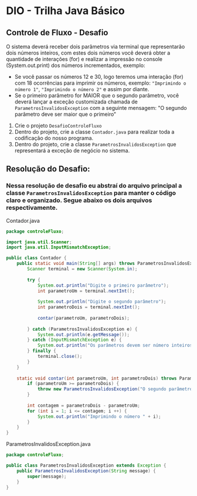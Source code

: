 # DIO - Trilha Java Básico

## Controle de Fluxo - Desafio

O sistema deverá receber dois parâmetros via terminal que representarão dois números inteiros, com estes dois números você deverá obter a quantidade de interações (for) e realizar a impressão no console (System.out.print) dos números incrementados, exemplo:

* Se você passar os números 12 e 30, logo teremos uma interação (for) com 18 ocorrências para imprimir os números, exemplo: `"Imprimindo o número 1"`, `"Imprimindo o número 2"` e assim por diante.
* Se o primeiro parâmetro for MAIOR que o segundo parâmetro, você deverá lançar a exceção customizada chamada de `ParametrosInvalidosException` com a seguinte mensagem: "O segundo parâmetro deve ser maior que o primeiro"   

1. Crie o projeto `DesafioControleFluxo`
2. Dentro do projeto, crie a classe `Contador.java` para realizar toda a codificação do nosso programa.
3. Dentro do projeto, crie a classe `ParametrosInvalidosException` que representará a exceção de negócio no sistema. 


## Resolução do Desafio:

### Nessa resolução de desafio eu abstraí do arquivo principal a classe `ParametrosInvalidosException` para manter o código claro e organizado. Segue abaixo os dois arquivos respectivamente.

Contador.java
```java
package controleFluxo;

import java.util.Scanner;
import java.util.InputMismatchException;

public class Contador {
	public static void main(String[] args) throws ParametrosInvalidosException {
		Scanner terminal = new Scanner(System.in);
		
		try {
			System.out.println("Digite o primeiro parâmetro");
			int parametroUm = terminal.nextInt();
			
			System.out.println("Digite o segundo parâmetro");
			int parametroDois = terminal.nextInt();
			
			contar(parametroUm, parametroDois);
			
		} catch (ParametrosInvalidosException e) {
			System.out.println(e.getMessage());
		} catch (InputMismatchException e) {
			System.out.println("Os parâmetros devem ser número inteiros");
		} finally {
			terminal.close();
		}
	}
	
	static void contar(int parametroUm, int parametroDois) throws ParametrosInvalidosException {
		if (parametroUm >= parametroDois) {
			throw new ParametrosInvalidosException("O segundo parâmetro deve ser maior que o primeiro!");
		}
		
		int contagem = parametroDois - parametroUm;
		for (int i = 1; i <= contagem; i ++) {
			System.out.println("Imprimindo o número " + i);
		}
	}
}
```

ParametrosInvalidosException.java
```java
package controleFluxo;

public class ParametrosInvalidosException extends Exception {
	public ParametrosInvalidosException(String message) {
		super(message);
	}
}
